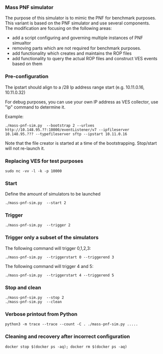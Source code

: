 ### Mass PNF simulator

The purpose of this simulator is to mimic the PNF for benchmark purposes.
This variant is based on the PNF simulator and use several components.
The modification are focusing on the following areas:

- add a script configuring and governing multiple instances of PNF simualtor
- removing parts which are not required for benchmark purposes.
- add functionality which creates and maintains the ROP files
- add functionality to query the actual ROP files and construct VES events based on them

### Pre-configuration

The ipstart should align to a /28 Ip address range start (e.g. 10.11.0.16, 10.11.0.32)

For debug purposes, you can use your own IP address as VES collector, use "ip" command to determine it.

Example:

```
./mass-pnf-sim.py  --bootstrap 2 --urlves http://10.148.95.??:10000/eventListener/v7 --ipfileserver 10.148.95.??? --typefileserver sftp --ipstart 10.11.0.16
```

Note that the file creator is started at a time of the bootstrapping.
Stop/start will not re-launch it.

### Replacing VES for test purposes

```
sudo nc -vv -l -k -p 10000
```

### Start

Define the amount of simulators to be launched

```
./mass-pnf-sim.py  --start 2
```

### Trigger

```
./mass-pnf-sim.py  --trigger 2
```

### Trigger only a subset of the simulators

The following command will trigger 0,1,2,3:

```
./mass-pnf-sim.py  --triggerstart 0 --triggerend 3
```

The following command will trigger 4 and 5:

```
./mass-pnf-sim.py  --triggerstart 4 --triggerend 5
```

### Stop and clean

```
./mass-pnf-sim.py  --stop 2
./mass-pnf-sim.py  --clean
```

### Verbose printout from Python

```
python3 -m trace --trace --count -C . ./mass-pnf-sim.py .....
```

### Cleaning and recovery after incorrect configuration

```
docker stop $(docker ps -aq); docker rm $(docker ps -aq)
```
